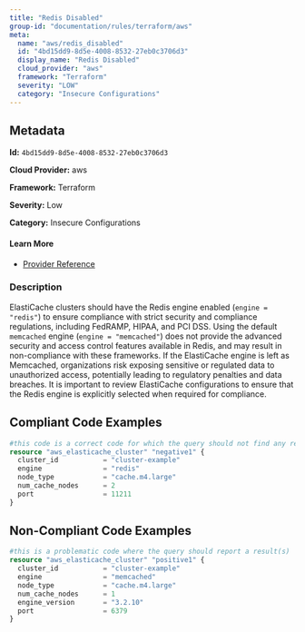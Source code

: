 ```yaml
---
title: "Redis Disabled"
group-id: "documentation/rules/terraform/aws"
meta:
  name: "aws/redis_disabled"
  id: "4bd15dd9-8d5e-4008-8532-27eb0c3706d3"
  display_name: "Redis Disabled"
  cloud_provider: "aws"
  framework: "Terraform"
  severity: "LOW"
  category: "Insecure Configurations"
---
```

## Metadata

**Id:** `4bd15dd9-8d5e-4008-8532-27eb0c3706d3`

**Cloud Provider:** aws

**Framework:** Terraform

**Severity:** Low

**Category:** Insecure Configurations

#### Learn More

 - [Provider Reference](https://registry.terraform.io/providers/hashicorp/aws/latest/docs/resources/elasticache_cluster#engine)

### Description

 ElastiCache clusters should have the Redis engine enabled (`engine = "redis"`) to ensure compliance with strict security and compliance regulations, including FedRAMP, HIPAA, and PCI DSS. Using the default `memcached` engine (`engine = "memcached"`) does not provide the advanced security and access control features available in Redis, and may result in non-compliance with these frameworks. If the ElastiCache engine is left as Memcached, organizations risk exposing sensitive or regulated data to unauthorized access, potentially leading to regulatory penalties and data breaches. It is important to review ElastiCache configurations to ensure that the Redis engine is explicitly selected when required for compliance.


## Compliant Code Examples
```terraform
#this code is a correct code for which the query should not find any result
resource "aws_elasticache_cluster" "negative1" {
  cluster_id           = "cluster-example"
  engine               = "redis"
  node_type            = "cache.m4.large"
  num_cache_nodes      = 2
  port                 = 11211
}

```
## Non-Compliant Code Examples
```terraform
#this is a problematic code where the query should report a result(s)
resource "aws_elasticache_cluster" "positive1" {
  cluster_id           = "cluster-example"
  engine               = "memcached"
  node_type            = "cache.m4.large"
  num_cache_nodes      = 1
  engine_version       = "3.2.10"
  port                 = 6379
}

```